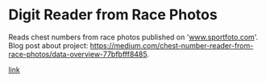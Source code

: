 # Digit Reader from Race Photos
Reads chest numbers from race photos published on 'www.sportfoto.com'.
Blog post about project: https://medium.com/chest-number-reader-from-race-photos/data-overview-77bfbfff8485.


<a href="similar.md">link</a>
